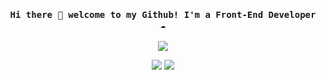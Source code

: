 <h4 align="center"><samp> Hi there 👋  welcome to my Github! I'm a Front-End Developer ☁️ </samp></h4>


<p align="center">
  <img src="https://media.giphy.com/media/1d7F9xyq6j7C1ojbC5/giphy.gif">
</p>




<p align="center">
  <a href= "https://dev.to/ari_hacks"><img src="https://img.icons8.com/windows/32/000000/dev.png"/></a>
  <a href= "https://twitter.com/ari_hacks"><img src="https://img.icons8.com/material-outlined/30/000000/twitter.png"/></a>	
</p>



<!--
### Hi there 👋
**flaviagfigueiredo/flaviagfigueiredo** is a ✨ _special_ ✨ repository because its `README.md` (this file) appears on your GitHub profile.

Here are some ideas to get you started:

- 🔭 I’m currently working on ...
- 🌱 I’m currently learning ...
- 👯 I’m looking to collaborate on ...
- 🤔 I’m looking for help with ...
- 💬 Ask me about ...
- 📫 How to reach me: ...
- 😄 Pronouns: ...
- ⚡ Fun fact: ...
-->
